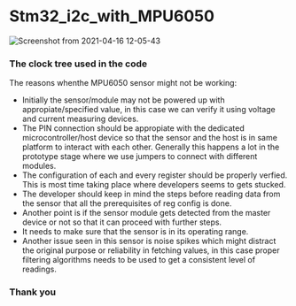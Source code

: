 # Stm32_i2c_with_MPU6050

![Screenshot from 2021-04-16 12-05-43](https://user-images.githubusercontent.com/29373058/115057414-a8296180-9f01-11eb-8fb1-2367a9d82a99.png)
### The clock tree used in the code

The reasons whenthe MPU6050 sensor might not be working:
- Initially the sensor/module may not be powered up with appropiate/specified value, in this case we can verify it using voltage and current measuring devices.
- The PIN connection should be appropiate with the dedicated microcontroller/host device so that the sensor and the host is in same platform to interact with each other.
Generally this happens a lot in the prototype stage where we use jumpers to connect with different modules.
- The configuration of each and every register should be properly verfied. This is most time taking place where developers seems to gets stucked. 
- The developer should keep in mind the steps before reading data from the sensor that all the prerequisites of reg config is done.
- Another point is if the sensor module gets detected from the master device or not so that it can proceed with further steps.
- It needs to make sure that the sensor is in its operating range.
- Another issue seen in this sensor is noise spikes which might distract the original purpose or reliability in fetching values, in this case proper filtering algorithms needs to be used to get a consistent level of readings.

### Thank you

